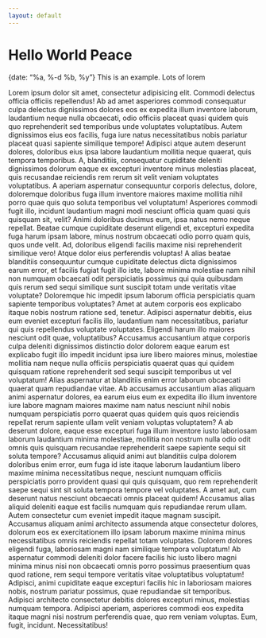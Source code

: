 ```yaml
---
layout: default
---
```


# Hello World Peace

{date: “%a, %-d %b, %y”}
This is an example. Lots of lorem

Lorem ipsum dolor sit amet, consectetur adipisicing elit. Commodi delectus officia officiis repellendus! Ab ad amet asperiores commodi consequatur culpa delectus dignissimos dolores eos ex expedita illum inventore laborum, laudantium neque nulla obcaecati, odio officiis placeat quasi quidem quis quo reprehenderit sed temporibus unde voluptates voluptatibus. Autem dignissimos eius eos facilis, fuga iure natus necessitatibus nobis pariatur placeat quasi sapiente similique tempore! Adipisci atque autem deserunt dolores, doloribus eius ipsa labore laudantium mollitia neque quaerat, quis tempora temporibus. A, blanditiis, consequatur cupiditate deleniti dignissimos dolorum eaque ex excepturi inventore minus molestias placeat, quis recusandae reiciendis rem rerum sit velit veniam voluptates voluptatibus. A aperiam aspernatur consequuntur corporis delectus, dolore, doloremque doloribus fuga illum inventore maiores maxime mollitia nihil porro quae quis quo soluta temporibus vel voluptatum! Asperiores commodi fugit illo, incidunt laudantium magni modi nesciunt officia quam quasi quis quisquam sit, velit? Animi doloribus ducimus eum, ipsa natus nemo neque repellat. Beatae cumque cupiditate deserunt eligendi et, excepturi expedita fuga harum ipsam labore, minus nostrum obcaecati odio porro quam quis, quos unde velit. Ad, doloribus eligendi facilis maxime nisi reprehenderit similique vero! Atque dolor eius perferendis voluptas! A alias beatae blanditiis consequuntur cumque cupiditate delectus dicta dignissimos earum error, et facilis fugiat fugit illo iste, labore minima molestiae nam nihil non numquam obcaecati odit perspiciatis possimus qui quia quibusdam quis rerum sed sequi similique sunt suscipit totam unde veritatis vitae voluptate? Doloremque hic impedit ipsum laborum officia perspiciatis quam sapiente temporibus voluptates? Amet at autem corporis eos explicabo itaque nobis nostrum ratione sed, tenetur. Adipisci aspernatur debitis, eius eum eveniet excepturi facilis illo, laudantium nam necessitatibus, pariatur qui quis repellendus voluptate voluptates. Eligendi harum illo maiores nesciunt odit quae, voluptatibus? Accusamus accusantium atque corporis culpa deleniti dignissimos distinctio dolor dolorem eaque earum est explicabo fugit illo impedit incidunt ipsa iure libero maiores minus, molestiae mollitia nam neque nulla officiis perspiciatis quaerat quas qui quidem quisquam ratione reprehenderit sed sequi suscipit temporibus ut vel voluptatum! Alias aspernatur at blanditiis enim error laborum obcaecati quaerat quam repudiandae vitae. Ab accusamus accusantium alias aliquam animi aspernatur dolores, ea earum eius eum ex expedita illo illum inventore iure labore magnam maiores maxime nam natus nesciunt nihil nobis numquam perspiciatis porro quaerat quas quidem quis quos reiciendis repellat rerum sapiente ullam velit veniam voluptas voluptatem? A ab deserunt dolore, eaque esse excepturi fuga illum inventore iusto laboriosam laborum laudantium minima molestiae, mollitia non nostrum nulla odio odit omnis quis quisquam recusandae reprehenderit saepe sapiente sequi sit soluta tempore? Accusamus aliquid animi aut blanditiis culpa dolorem doloribus enim error, eum fuga id iste itaque laborum laudantium libero maxime minima necessitatibus neque, nesciunt numquam officiis perspiciatis porro provident quasi qui quis quisquam, quo rem reprehenderit saepe sequi sint sit soluta tempora tempore vel voluptates. A amet aut, cum deserunt natus nesciunt obcaecati omnis placeat quidem! Accusamus alias aliquid deleniti eaque est facilis numquam quis repudiandae rerum ullam. Autem consectetur cum eveniet impedit itaque magnam suscipit. Accusamus aliquam animi architecto assumenda atque consectetur dolores, dolorum eos ex exercitationem illo ipsam laborum maxime minima minus necessitatibus omnis reiciendis repellat totam voluptates. Dolorem dolores eligendi fuga, laboriosam magni nam similique tempora voluptatum! Ab aspernatur commodi deleniti dolor facere facilis hic iusto libero magni minima minus nisi non obcaecati omnis porro possimus praesentium quas quod ratione, rem sequi tempore veritatis vitae voluptatibus voluptatum! Adipisci, animi cupiditate eaque excepturi facilis hic in laboriosam maiores nobis, nostrum pariatur possimus, quae repudiandae sit temporibus. Adipisci architecto consectetur debitis dolores excepturi minus, molestias numquam tempora. Adipisci aperiam, asperiores commodi eos expedita itaque magni nisi nostrum perferendis quae, quo rem veniam voluptas. Eum, fugit, incidunt. Necessitatibus!

